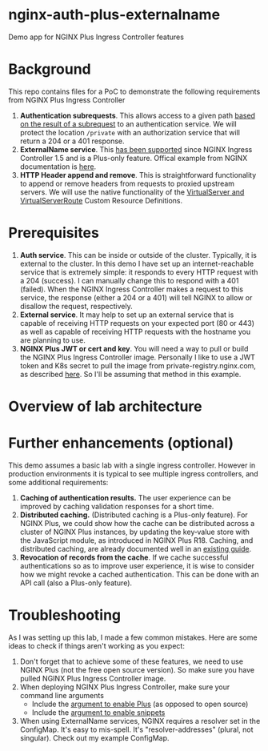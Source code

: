 # nginx-auth-plus-externalname
Demo app for NGINX Plus Ingress Controller features

# Background
This repo contains files for a PoC to demonstrate the following requirements from NGINX Plus Ingress Controller
1. **Authentication subrequests**. This allows access to a given path [based on the result of a subrequest](https://docs.nginx.com/nginx/admin-guide/security-controls/configuring-subrequest-authentication/) to an authentication service. We will protect the location ```/private``` with an authorization service that will return a 204 or a 401 response.
2. **ExternalName service**. This [has been supported](https://www.nginx.com/blog/announcing-nginx-ingress-controller-for-kubernetes-release-1-5-0/#ExternalName) since NGINX Ingress Controller 1.5 and is a Plus-only feature. Offical example from NGINX documentation is [here](https://github.com/nginxinc/kubernetes-ingress/tree/main/examples/custom-resources/externalname-services).
3. **HTTP Header append and remove**. This is straightforward functionality to append or remove headers from requests to proxied upstream servers. We will use the native functionality of the [VirtualServer and VirtualServerRoute](https://docs.nginx.com/nginx-ingress-controller/configuration/virtualserver-and-virtualserverroute-resources/) Custom Resource Definitions.

# Prerequisites
1. **Auth service**. This can be inside or outside of the cluster. Typically, it is external to the cluster. In this demo I have set up an internet-reachable service that is extremely simple: it responds to every HTTP request with a 204 (success). I can manually change this to respond with a 401 (failed). When the NGINX Ingress Controller makes a request to this service, the response (either a 204 or a 401) will tell NGINX to allow or disallow the request, respectively.
2. **External service**. It may help to set up an external service that is capable of receiving HTTP requests on your expected port (80 or 443) as well as capable of receiving HTTP requests with the hostname you are planning to use.
3. **NGINX Plus JWT or cert and key**. You will need a way to pull or build the NGINX Plus Ingress Controller image. Personally I like to use a JWT token and K8s secret to pull the image from private-registry.nginx.com, as described [here](https://docs.nginx.com/nginx-ingress-controller/installation/using-the-jwt-token-docker-secret/). So I'll be assuming that method in this example.

# Overview of lab architecture

# Further enhancements (optional)
This demo assumes a basic lab with a single ingress controller. However in production environments it is typical to see multiple ingress controllers, and some additional requirements:
1. **Caching of authentication results.** The user experience can be improved by caching validation responses for a short time.
2. **Distributed caching.** (Distributed caching is a Plus-only feature). For NGINX Plus, we could show how the cache can be distributed across a cluster of NGINX Plus instances, by updating the key‑value store with the JavaScript module, as introduced in NGINX Plus R18. Caching, and distributed caching, are already documented well in an [existing guide](https://www.nginx.com/blog/validating-oauth-2-0-access-tokens-nginx/).
3. **Revocation of records from the cache**. If we cache successful authentications so as to improve user experience, it is wise to consider how we might revoke a cached authentication. This can be done with an API call (also a Plus-only feature).

# Troubleshooting
As I was setting up this lab, I made a few common mistakes. Here are some ideas to check if things aren't working as you expect:
1. Don't forget that to achieve some of these features, we need to use NGINX Plus (not the free open source version). So make sure you have pulled NGINX Plus Ingress Controller image.
2. When deploying NGINX Plus Ingress Controller, make sure your command line arguments
    * Include the [argument to enable Plus](https://docs.nginx.com/nginx-ingress-controller/configuration/global-configuration/command-line-arguments/#-nginx-plus) (as opposed to open source)
    * Include the [argument to enable snippets](https://docs.nginx.com/nginx-ingress-controller/configuration/global-configuration/command-line-arguments/#-enable-snippets)
3. When using ExternalName services, NGINX requires a resolver set in the ConfigMap. It's easy to mis-spell. It's "resolver-addresses" (plural, not singular). Check out my example ConfigMap.

